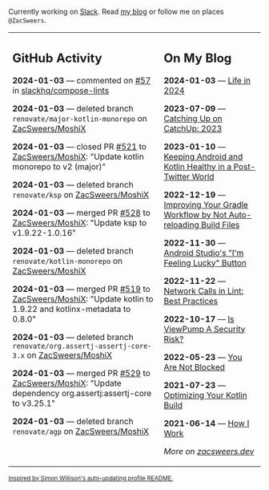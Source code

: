 Currently working on [Slack](https://slack.com/). Read [my blog](https://zacsweers.dev/) or follow me on places `@ZacSweers`.

<table><tr><td valign="top" width="60%">

## GitHub Activity
<!-- githubActivity starts -->
**2024-01-03** — commented on [#57](https://github.com/slackhq/compose-lints/issues/57#issuecomment-1875939537) in [slackhq/compose-lints](https://github.com/slackhq/compose-lints)

**2024-01-03** — deleted branch `renovate/major-kotlin-monorepo` on [ZacSweers/MoshiX](https://github.com/ZacSweers/MoshiX)

**2024-01-03** — closed PR [#521](https://github.com/ZacSweers/MoshiX/pull/521) to [ZacSweers/MoshiX](https://github.com/ZacSweers/MoshiX): "Update kotlin monorepo to v2 (major)"

**2024-01-03** — deleted branch `renovate/ksp` on [ZacSweers/MoshiX](https://github.com/ZacSweers/MoshiX)

**2024-01-03** — merged PR [#528](https://github.com/ZacSweers/MoshiX/pull/528) to [ZacSweers/MoshiX](https://github.com/ZacSweers/MoshiX): "Update ksp to v1.9.22-1.0.16"

**2024-01-03** — deleted branch `renovate/kotlin-monorepo` on [ZacSweers/MoshiX](https://github.com/ZacSweers/MoshiX)

**2024-01-03** — merged PR [#519](https://github.com/ZacSweers/MoshiX/pull/519) to [ZacSweers/MoshiX](https://github.com/ZacSweers/MoshiX): "Update kotlin to 1.9.22 and kotlinx-metadata to 0.8.0"

**2024-01-03** — deleted branch `renovate/org.assertj-assertj-core-3.x` on [ZacSweers/MoshiX](https://github.com/ZacSweers/MoshiX)

**2024-01-03** — merged PR [#529](https://github.com/ZacSweers/MoshiX/pull/529) to [ZacSweers/MoshiX](https://github.com/ZacSweers/MoshiX): "Update dependency org.assertj:assertj-core to v3.25.1"

**2024-01-03** — deleted branch `renovate/agp` on [ZacSweers/MoshiX](https://github.com/ZacSweers/MoshiX)
<!-- githubActivity ends -->
</td><td valign="top" width="40%">

## On My Blog
<!-- blog starts -->
**2024-01-03** — [Life in 2024](https://www.zacsweers.dev/life-in-2024/)

**2023-07-09** — [Catching Up on CatchUp: 2023](https://www.zacsweers.dev/catching-up-on-catchup-2023/)

**2023-01-10** — [Keeping Android and Kotlin Healthy in a Post-Twitter World](https://www.zacsweers.dev/keeping-android-healthy/)

**2022-12-19** — [Improving Your Gradle Workflow by Not Auto-reloading Build Files](https://www.zacsweers.dev/improving-your-workflow-by-not-auto-reloading-build-files/)

**2022-11-30** — [Android Studio's "I'm Feeling Lucky" Button](https://www.zacsweers.dev/android-studios-im-feeling-lucky-button/)

**2022-11-22** — [Network Calls in Lint: Best Practices](https://www.zacsweers.dev/network-calls-in-lint-best-practices/)

**2022-10-17** — [Is ViewPump A Security Risk?](https://www.zacsweers.dev/is-viewpump-a-security-risk/)

**2022-05-23** — [You Are Not Blocked](https://www.zacsweers.dev/you-are-not-blocked/)

**2021-07-23** — [Optimizing Your Kotlin Build](https://www.zacsweers.dev/optimizing-your-kotlin-build/)

**2021-06-14** — [How I Work](https://www.zacsweers.dev/how-i-work/)
<!-- blog ends -->
_More on [zacsweers.dev](https://zacsweers.dev/)_
</td></tr></table>

<sub><a href="https://simonwillison.net/2020/Jul/10/self-updating-profile-readme/">Inspired by Simon Willison's auto-updating profile README.</a></sub>